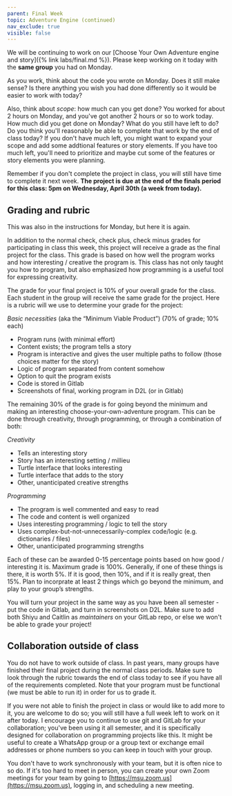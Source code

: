 ```yaml
---
parent: Final Week
topic: Adventure Engine (continued)
nav_exclude: true
visible: false
---
```


We will be continuing to work on our [Choose Your Own Adventure engine and story]({% link labs/final.md %}). Please keep working on it today with the **same group** you had on Monday.

As you work, think about the code you wrote on Monday. Does it still make sense? Is there anything you wish you had done differently so it would be easier to work with today?

Also, think about *scope*: how much can you get done? You worked for about 2 hours on Monday, and you've got another 2 hours or so to work today. How much did you get done on Monday? What do you still have left to do? Do you think you'll reasonably be able to complete that work by the end of class today? If you don't have much left, you might want to expand your scope and add some addtional features or story elements. If you have too much left, you'll need to prioritize and maybe cut some of the features or story elements you were planning.

Remember if you don't complete the project in class, you will still have time to complete it next week. **The project is due at the end of the finals period for this class: 5pm on Wednesday, April 30th (a week from today).**

## Grading and rubric

This was also in the instructions for Monday, but here it is again.

In addition to the normal check, check plus, check minus grades for participating in class this week, this project will receive a grade
as the final project for the class. This grade is based on how well the program works and how interesting / creative the program is. This class has not only taught you how to program, but also emphasized how programming is a useful tool for expressing creativity.

The grade for your final project is 10% of your overall grade for the class. Each student in the group will receive the same grade for the project. Here is a rubric will we use to determine your grade for the project:

*Basic necessities* (aka the “Minimum Viable Product”) (70% of grade; 10% each)
* Program runs (with minimal effort)
* Content exists; the program tells a story
* Program is interactive and gives the user multiple paths to follow (those choices matter for the story)
* Logic of program separated from content somehow
* Option to quit the program exists
* Code is stored in Gitlab
* Screenshots of final, working program in D2L (or in Gitlab)

The remaining 30% of the grade is for going beyond the minimum and making an interesting choose-your-own-adventure program. This can be done through creativity, through programming, or through a combination of both:

*Creativity*
* Tells an interesting story
* Story has an interesting setting / millieu
* Turtle interface that looks  interesting 
* Turtle interface that adds to the story
* Other, unanticipated creative strengths

*Programming*
* The program is well commented and easy to read
* The code and content is well organized
* Uses interesting programming / logic to tell the story
* Uses complex-but-not-unnecessarily-complex code/logic (e.g. dictionaries / files)
* Other, unanticipated programming strengths

Each of these can be awarded 0-15 percentage points based on how good / interesting it is. Maximum grade is 100%. Generally, if one of these things is there, it is worth 5%. If it is good, then 10%, and if it is really great, then 15%. Plan to incorprate at least 2 things which go beyond the minimum, and play to your group’s strengths.

You will turn your project in the same way as you have been all semester - put the code in Gitlab, and turn in screenshots on D2L. Make sure to add both Shiyu and Caitlin as *maintainers* on your GitLab repo, or else we won't be able to grade your project!

## Collaboration outside of class

You do not have to work outside of class. In past years, many groups have finished their final project during the normal class periods. Make sure to look through the rubric towards the end of class today to see if you have all of the requirements completed. Note that your program must be functional (we must be able to run it) in order for us to grade it. 

If you were not able to finish the project in class or would like to add more to it, you are welcome to do so; you will still have a full week left to work on it after today. I encourage you to continue to use git and GitLab for your collaboration; you've been using it all semester, and it is specifically designed for collaboration on programming projects like this. It might be useful to create a WhatsApp group or a group text or exchange email addresses or phone numbers so you can keep in touch with your group.

You don't have to work synchronously with your team, but it is often nice to so do. If it's too hard to meet in person, you can create your own Zoom meetings for your team by going to [https://msu.zoom.us](https://msu.zoom.us), logging in, and scheduling a new meeting.

